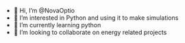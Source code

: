 - 👋 Hi, I’m @NovaOptio
- 👀 I’m interested in Python and using it to make simulations 
- 🌱 I’m currently learning python
- 💞️ I’m looking to collaborate on energy related projects
  

<!---
NovaOptio/NovaOptio is a ✨ special ✨ repository because its `README.md` (this file) appears on your GitHub profile.
You can click the Preview link to take a look at your changes.
--->
